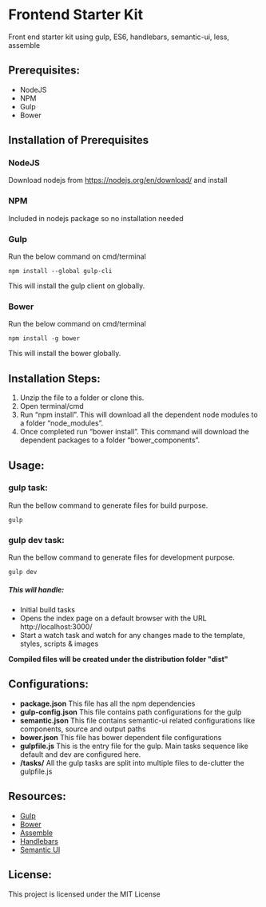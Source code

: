 # Frontend Starter Kit
Front end starter kit using gulp, ES6, handlebars, semantic-ui, less, assemble

## Prerequisites:

* NodeJS
* NPM
* Gulp
* Bower

## Installation of Prerequisites
### NodeJS
Download nodejs from https://nodejs.org/en/download/ and install

### NPM
Included in nodejs package so no installation needed

### Gulp
Run the below command on cmd/terminal
```
npm install --global gulp-cli
```
This will install the gulp client on globally.

### Bower
Run the below command on cmd/terminal
```
npm install -g bower
```
This will install the bower globally.

## Installation Steps:
1. Unzip the file to a folder or clone this.
2. Open terminal/cmd
3. Run “npm install”. This will download all the dependent node modules to a folder “node_modules”.
4. Once completed run “bower install”. This command will download the dependent packages to a folder “bower_components”.


## Usage:
### gulp task:
Run the bellow command to generate files for build purpose.
```
gulp
```

### gulp dev task:
Run the bellow command to generate files for development purpose.
```
gulp dev
```
##### This will handle:
* Initial build tasks
* Opens the index page on a default browser with the URL  http://localhost:3000/
* Start a watch task and watch for any changes made to the template, styles, scripts & images

**Compiled files will be created under the distribution folder "dist"**

## Configurations:
* **package.json**
This file has all the npm dependencies
* **gulp-config.json**
This file contains path configurations for the gulp
* **semantic.json**
This file contains semantic-ui related configurations like components, source and output paths
* **bower.json**
This file has bower dependent file configurations  
* **gulpfile.js**
This is the entry file for the gulp. Main tasks sequence like default and
dev are configured here.
* **/tasks/**
All the gulp tasks are split into multiple files to de-clutter the gulpfile.js

## Resources:
* [Gulp](http://gulpjs.com/)
* [Bower](https://bower.io/)
* [Assemble](http://google.com)
* [Handlebars](http://handlebarsjs.com/)
* [Semantic UI](http://semantic-ui.com/)



## License:
This project is licensed under the MIT License
